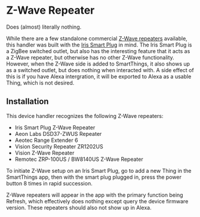 # Z-Wave Repeater

Does (almost) literally nothing.

While there are a few standalone commercial [Z-Wave repeaters](http://products.z-wavealliance.org/regions/2/categories/15/products) available, this handler was built with the [Iris Smart Plug](https://support.irisbylowes.com/link/portal/30143/30206/Article/547/Next-Gen-Iris-Smart-Plug-with-Next-Gen) in mind.
The Iris Smart Plug is a ZigBee switched outlet, but also has the interesting feature that it acts as a Z-Wave repeater, but otherwise has no other Z-Wave functionality.
However, when the Z-Wave side is added to SmartThings, it also shows up as a switched outlet, but does nothing when interacted with.
A side effect of this is if you have Alexa intergration, it will be exported to Alexa as a usable Thing, which is not desired.

## Installation

This device handler recognizes the following Z-Wave repeaters:

  - Iris Smart Plug Z-Wave Repeater
  - Aeon Labs DSD37-ZWUS Repeater
  - Aeotec Range Extender 6
  - Vision Security Repeater ZR1202US
  - Vision Z-Wave Repeater
  - Remotec ZRP-100US / BW8140US Z-Wave Repeater

To initiate Z-Wave setup on an Iris Smart Plug, go to add a new Thing in the SmartThings app, then with the smart plug plugged in, press the power button 8 times in rapid succession.

Z-Wave repeaters will appear in the app with the primary function being Refresh, which effectively does nothing except query the device firmware version.
These repeaters should also not show up in Alexa.
